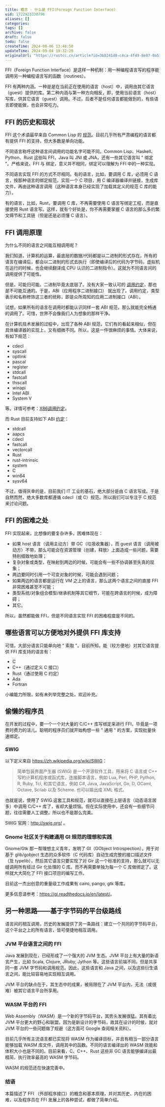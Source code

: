 ```yaml
---
title: 概念 - 什么是 FFI(Foreign Function Interface)
uid: 1722923330796
aliases: []
categories: 
tags: []
archive: false
draft: false
todo: false
createTime: 2024-08-06 13:48:50
updateTime: 2024-09-04 19:32:20
originalUrl: "https://rustcc.cn/article?id=3b8241d0-c4ca-4f49-8e07-0a5142b00f59"
---
```


FFI（Foreign Function Interface）是这样一种机制：用一种编程语言写的程序能调用另一种编程语言写的函数（routines）。

FFI 有两种内涵。一种是是在当前正在使用的语言（host）中，调用由其它语言（guest）提供的库。第二种内涵与第一种方向相反，即，使用当前语言（host）写库，供其它语言（guest）调用。不过，后者不是任何语言都能做到的，有些语言即使能做，也会非常吃力。

## FFI 的历史和现状

FFI 这个术语最早来自 Common Lisp 的 [规范](https://en.wikipedia.org/wiki/Foreign_function_interface#cite_note-1)。目前几乎所有严肃编程的语言都有提供 FFI 的支持，但大多数是单向功能。

不同语言称呼这种语言间调用的功能名字可能不同。Common Lisp、Haskell、Python、Rust 这些叫 FFI，Java 叫 JNI 或 JNA，还有一些其它语言叫 " 绑定 "。严格来说，FFI 与 绑定，意义并不相同，绑定可以理解为 FFI 中的一种实现。

不同语言实现 FFI 的方式不尽相同。有的语言，比如，要调用 C 库，必须用 C 语言，按那种语言的绑定规范，实现一个 C 项目，用 C 编译器编译并链接，生成库文件，再由这种语言调用（这种语言本身已经实现了加载其定义的规范 C 库的能力）。

有的语言，比如，Rust，要调用 C 库，不再需要使用 C 语言写绑定工程，而是直接使用 Rust 语言写。这样，就有个好处是，你不再需要掌握 C 语言的那么多的繁文缛节和工具链（但是还是必须懂 C 语言）。

## FFI 调用原理

为什么不同的语言之间能互相调用呢？

我们知道，计算机的运算，最底层的数据/代码都是以二进制的形式存在。所有的语言在编译后，都会以二进制的形式去执行（即使编译后的代码为字节码，虚拟机在运行的时候，也会继续翻译成 CPU 认识的二进制指令）。这就为不同语言间的调用提供了可能性。

但是，可能归可能。二进制毕竟太底层了。没有大家一致认可的 [调用约定](https://zh.wikipedia.org/wiki/%E8%B0%83%E7%94%A8%E7%BA%A6%E5%AE%9A)，那也是不可能互通的。于是，ABI（应用程序二进制接口） 就出现了。调用约定，类型表示和名称修饰这三者的统称，即是众所周知的应用二进制接口（ABI）。

试想，如果所有的语言在调用时都能认识同样一套 ABI 规范，那么就能完全畅通的调用了。可惜，世界不会像我们人为想象的那样干净。

在计算机技术发展的过程中，出现了各种 ABI 规范，它们有的看起来相似，但在具体编译器的实现上，又有细微不同。所以，这是一件很麻烦的事情。大体来说，有如下规范：

- cdecl
- syscall
- optlink
- pascal
- register
- stdcall
- fastcall
- thiscall
- winapi
- Intel ABI
- System V

等。详情可参考：[X86调用约定](https://zh.wikipedia.org/wiki/X86%E8%B0%83%E7%94%A8%E7%BA%A6%E5%AE%9A#cdecl)。

而 Rust 目前支持如下 ABI [约定](https://doc.rust-lang.org/nomicon/ffi.html)：

- stdcall
- aapcs
- cdecl
- fastcall
- vectorcall
- Rust
- rust-intrinsic
- system
- C
- win64
- sysv64

不过，值得庆幸的是，目前我们 IT 工业的基石，绝大部分是由 C 语言写成。于是自然而然，绝大多数库都遵循 cdecl（或 C）规范。所以我们可以专注于 C 规范来讨论问题。

## FFI 的困难之处

FFI 实现起来，比想像的要复杂许多，困难体现在：

- 如果 host 语言（调用主动方）带 GC（垃圾收集器），而 guest 语言（调用被动方）不带，那么可能会在资源管理（创建，释放）上面造成一些问题，需要特别细致地处理；
- 复杂对象或类型，在映射到两边的时候，可能会有一些不协调甚至失真的现象；
- 两边要同时引用一个可变对象的时候，可能会遇到问题；
- 如果两边的语言都是运行在 VM 之上的语言，那么这两个语言之间的直接 FFI 非常困难甚至不可能；
- 类型系统/对象组合模型/继承机制等其它细节，可能在跨语言的时候，成为障碍；
- 其它。

所以，虽然都能做 FFI，但是不同语言实现 FFI 的困难程度是不同的。

## 哪些语言可以方便地对外提供 FFI 库支持

可惜，大部分语言只能单向地 " 索取 "。目前所知，能（较方便地）对其它语言提供 FFI 库支持的语言有：

- C
- C++（通过定义 C 接口）
- Rust（通过使用 C 约定）
- Ada
- Fortran

小编能力所限，如有未列举完整之处，欢迎补充。

## 偷懒的程序员

在开发的过程中，要一个一个对大量的 C/C++ 库写绑定来进行 FFI，毕竟是一项费时费力的活儿。聪明的程序员们就开始构想一些 " 通用 " 的方案，实现批量快速绑定。

### SWIG

以下定义来自 <https://zh.wikipedia.org/wiki/SWIG>：

> 简单包装界面产生器 (SWIG) 是一个开源软件工具，用来将 C 语言或 C++ 写的计算机程序或函式库，连接脚本语言，例如 Lua, Perl, PHP, Python, R, Ruby, Tcl, 和其它语言，例如 C#, Java, JavaScript, Go, D, OCaml, Octave, Scilab 以及 Scheme. 也可以输出成 XML 格式。

也就是说，使用了 SWIG 这套工具和规范，就可以直接在上层语言（动态语言居多）中调用 C/C++ 库了，省却大量烦恼。但在实际使用中，还会有一些细节问题，往往需要人工调整。所以也不是那么完美。

SWIG 官网：<http://swig.org/> 。

### Gnome 社区关于构建通用 GI 规范的理想和实践

Gnome/Gtk 那一帮理想主义青年，发明了 GI（GObject Introspection）。用于对基于 glib/gobject 生态的众多软件（C 代码库）自动生成完整的接口描述文件（及 typelib），然后其它语言只要实现了对 Gir 这一个标准的支持，那么就可以无缝调用所有经过 Gir 化处理的 C 库。而不再需要单独为每一个 C 库做绑定了。这样就大大简化了 FFI 接口项目的编写工作。

目前这一杰出创意的重量级工作成果有 cairo, pango, gtk 等库。

更多信息请参考：<https://gi.readthedocs.io/en/latest/>。

## 另一种思路——基于字节码的平台级路线

语言间的相互调用，历史的发展提供了另一条路线：建立一个共同的字节码平台，这个平台之上的所有语言，皆可便捷地相互调用。

### JVM 平台语言之间的 FFI

Java 发展到现在，已经形成了一个强大的 JVM 生态。JVM 平台上有大量的新语言产生，比如 Scala, Clojure, JRuby, Jython 等。这些语言前端不同，但是共享同一套 JVM 字节码和调用规范。因此，这些语言和 Java 之间，以及这些衍生语言之间，能比较容易地实现相互调用。

JVM 平台的缺点在于，其生态中的成果，被局限在了 JVM 平台内，无法（或很难）被其它语言平台所享用。

### WASM 平台的 FFI

Web Assembly（WASM）是一个新的字节码平台，其势头发展很猛。其有着比 JVM 平台更大的野心和联盟。因为是新设计的字节码，故其在设计的时候，就对 JVM 平台的一些问题做了规避（这方面可 Google 查阅相关资料）。

目前几乎所有主流语言都已实现将 WASM 作为编译目标，并且有相当一部分语言能够加载 WASM 库文件，调用其中的函数。不同的语言编译出的 WASM 效能和体积大小也是不同的。目前来看，C、C++、Rust 这些非 GC 语言能够编译出最精简，执行效率最高的 WASM 字节码。

WASM 的规范还在快速完善中。

### 结语

本篇描述了 FFI （外部程序接口）的概念和基本原理，并对其历史、内在的困难，以及程序员在 FFI 发展上的各种尝试，都做了简单介绍。
